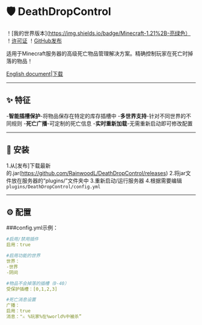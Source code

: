 # 🛡️ DeathDropControl

！[我的世界版本](https://img.shields.io/badge/Minecraft-1.21%2B-亮绿色）
！[许可证](https://img.shields.io/badge/License-MIT-blue)
！[GitHub发布](https://img.shields.io/github/v/release/RainwoodL/DeathDropControl)

适用于Minecraft服务器的高级死亡物品管理解决方案。精确控制玩家在死亡时掉落的物品！

[English document](https://github.com/RainwoodL/DeathDropControl/blob/main/README.md)|[下载](https://github.com/RainwoodL/DeathDropControl/releases)

---

## ✨ 特征

-**智能插槽保护**-将物品保存在特定的库存插槽中
-**多世界支持**-针对不同世界的不同规则
-**死亡广播**-可定制的死亡信息
-**实时重新加载**-无需重新启动即可修改配置

---

## 🚀 安装

1.从[发布]下载最新的.jar(https://github.com/RainwoodL/DeathDropControl/releases)
2.将jar文件放在服务器的“plugins/”文件夹中
3.重新启动/运行服务器
4.根据需要编辑`plugins/DeathDropControl/config.yml`

---

## ⚙️ 配置

###config.yml示例：
```yaml
#启用/禁用插件
启用：true

#启用功能的世界
世界：
-世界
-阴间

#物品不会掉落的插槽（0-40）
受保护插槽：[0,1,2,3]

#死亡消息设置
广播：
启用：true
消息："⚔️ %玩家%在%world%中被杀”

